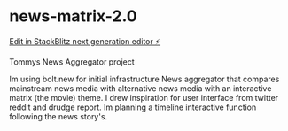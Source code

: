 # news-matrix-2.0

[Edit in StackBlitz next generation editor ⚡️](https://stackblitz.com/~/github.com/TommTerc/news-matrix-2.0)

Tommys News Aggregator project

Im using bolt.new for initial infrastructure News aggregator that compares mainstream news media with alternative news media with an interactive matrix (the movie) theme. I drew inspiration for user interface from twitter reddit and drudge report. Im planning a timeline interactive function following the news story's.

